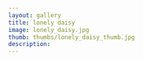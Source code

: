 ```yaml
---
layout: gallery
title: lonely daisy
image: lonely_daisy.jpg
thumb: thumbs/lonely_daisy_thumb.jpg
description:
---
```

    
